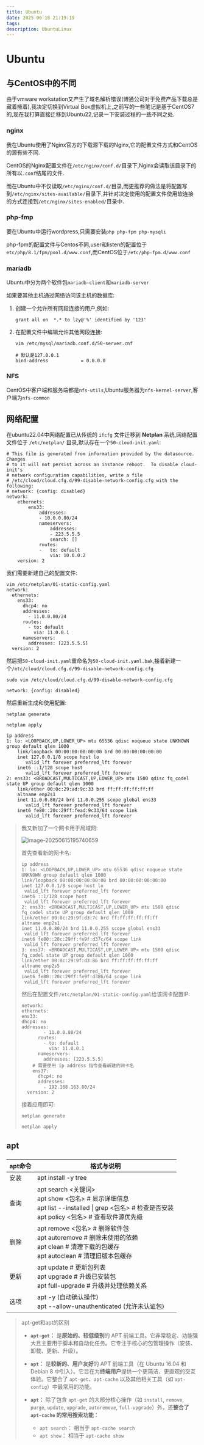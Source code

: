 ```yaml
---
title: Ubuntu
date: 2025-06-18 21:19:19
tags:
description: UbuntuLinux
---
```


# Ubuntu

## 与CentOS中的不同

由于vmware workstation又产生了域名解析错误(博通公司对于免费产品下载总是藏着掖着),我决定切换到Virtual Box虚拟机上,之前写的一些笔记是基于CentOS7的,现在我打算直接迁移到Ubuntu22,记录一下安装过程的一些不同之处.

### nginx

我在Ubuntu使用了Nginx官方的下载源下载的Nginx,它的配置文件方式和CentOS的源有些不同.

CentOS的Nginx配置文件在`/etc/nginx/conf.d/`目录下,Nginx会读取该目录下的所有以`.conf`结尾的文件.

而在Ubuntu中不仅读取`/etc/nginx/conf.d/`目录,而更推荐的做法是将配置写到`/etc/nginx/sites-available/`目录下,并针对决定使用的配置文件使用软连接的方式连接到`/etc/nginx/sites-enabled/`目录中.

### php-fmp

要在Ubuntu中运行wordpress,只需要安装`php php-fpm php-mysqli`

php-fpm的配置文件与Centos不同,user和listen的配置位于`etc/php/8.1/fpm/pool.d/www.conf`,而CentOS位于`/etc/php-fpm.d/www.conf `

### mariadb

Ubuntu中分为两个软件包`mariadb-client`和`mariadb-server`

如果要其他主机通过网络访问该主机的数据库:

1. 创建一个允许所有网段连接的用户,例如:
   ```
   grant all on  *.* to lzy@'%' identified by '123'
   ```

2. 在配置文件中编辑允许其他网段连接:
   ```
   vim /etc/mysql/mariadb.conf.d/50-server.cnf
   
   # 默认是127.0.0.1
   bind-address            = 0.0.0.0
   ```

### NFS

CentOS中客户端和服务端都是`nfs-utils`,Ubuntu服务器为`nfs-kernel-server`,客户端为`nfs-common`

## 网络配置

在ubuntu22.04中网络配置已从传统的 `ifcfg` 文件迁移到 **Netplan** 系统,网络配置文件位于 `/etc/netplan/` 目录,默认存在一个`50-cloud-init.yaml`:

```
# This file is generated from information provided by the datasource.  Changes
# to it will not persist across an instance reboot.  To disable cloud-init's
# network configuration capabilities, write a file
# /etc/cloud/cloud.cfg.d/99-disable-network-config.cfg with the following:
# network: {config: disabled}
network:
    ethernets:
        ens33:
            addresses:
            - 10.0.0.80/24
            nameservers:
                addresses:
                - 223.5.5.5
                search: []
            routes:
            -   to: default
                via: 10.0.0.2
    version: 2
```

我们需要新建自己的配置文件:

```
vim /etc/netplan/01-static-config.yaml
network:
  ethernets:
    ens33:
      dhcp4: no
      addresses:
        - 11.0.0.80/24
      routes:
        - to: default
          via: 11.0.0.1
      nameservers:
        addresses: [223.5.5.5]
  version: 2
```

然后把`50-cloud-init.yaml`重命名为`50-cloud-init.yaml.bak`,接着新建一个`/etc/cloud/cloud.cfg.d/99-disable-network-config.cfg`

```
sudo vim /etc/cloud/cloud.cfg.d/99-disable-network-config.cfg

network: {config: disabled}
```

然后重新生成和使用配置:

```
netplan generate

netplan apply

ip address
1: lo: <LOOPBACK,UP,LOWER_UP> mtu 65536 qdisc noqueue state UNKNOWN group default qlen 1000
    link/loopback 00:00:00:00:00:00 brd 00:00:00:00:00:00
    inet 127.0.0.1/8 scope host lo
       valid_lft forever preferred_lft forever
    inet6 ::1/128 scope host 
       valid_lft forever preferred_lft forever
2: ens33: <BROADCAST,MULTICAST,UP,LOWER_UP> mtu 1500 qdisc fq_codel state UP group default qlen 1000
    link/ether 00:0c:29:ad:9c:33 brd ff:ff:ff:ff:ff:ff
    altname enp2s1
    inet 11.0.0.80/24 brd 11.0.0.255 scope global ens33
       valid_lft forever preferred_lft forever
    inet6 fe80::20c:29ff:fead:9c33/64 scope link 
       valid_lft forever preferred_lft forever
```



> 我又新加了一个网卡用于局域网:
>
> ![image-20250615195740659](Ubuntu/image-20250615195740659.png)
>
> 首先查看新的网卡名:
>
> ```
> ip address
> 1: lo: <LOOPBACK,UP,LOWER_UP> mtu 65536 qdisc noqueue state UNKNOWN group default qlen 1000
> link/loopback 00:00:00:00:00:00 brd 00:00:00:00:00:00
> inet 127.0.0.1/8 scope host lo
>  valid_lft forever preferred_lft forever
> inet6 ::1/128 scope host 
>  valid_lft forever preferred_lft forever
> 2: ens33: <BROADCAST,MULTICAST,UP,LOWER_UP> mtu 1500 qdisc fq_codel state UP group default qlen 1000
> link/ether 00:0c:29:9f:d3:7c brd ff:ff:ff:ff:ff:ff
> altname enp2s1
> inet 11.0.0.80/24 brd 11.0.0.255 scope global ens33
>  valid_lft forever preferred_lft forever
> inet6 fe80::20c:29ff:fe9f:d37c/64 scope link 
>  valid_lft forever preferred_lft forever
> 3: ens37: <BROADCAST,MULTICAST,UP,LOWER_UP> mtu 1500 qdisc fq_codel state UP group default qlen 1000
> link/ether 00:0c:29:9f:d3:86 brd ff:ff:ff:ff:ff:ff
> altname enp2s5
>  valid_lft forever preferred_lft forever
> inet6 fe80::20c:29ff:fe9f:d386/64 scope link 
>  valid_lft forever preferred_lft forever
> ```
>
> 
>
> 然后在配置文件`/etc/netplan/01-static-config.yaml`给该网卡配置IP:
>
> ```
> network:
> ethernets:
> ens33:
> dhcp4: no
> addresses:
>         - 11.0.0.80/24
>       routes:
>         - to: default
>           via: 11.0.0.1
>       nameservers:
>         addresses: [223.5.5.5]
>     # 需要使用 ip address 指令查看新建的网卡名
>     ens37:
>       dhcp4: no
>       addresses:
>         - 192.168.163.80/24
>   version: 2
> ```
>
> 接着应用即可:
>
> ```
> netplan generate
> 
> netplan apply
> ```

## apt

##### 

| apt命令 | 格式与说明                                                   |
| :------ | ------------------------------------------------------------ |
| 安装    | apt install -y tree                                          |
| 查询    | apt search <关键词><br />apt show <包名> # 显示详细信息<br />apt list --installed \| grep <包名> # 检查是否安装<br />apt policy <包名> # 查看软件源优先级 |
| 删除    | apt remove <包名> # 删除软件包<br />apt autoremove # 删除未使用的依赖<br />apt clean # 清理下载的包缓存<br />apt autoclean # 清理旧版本包缓存 |
| 更新    | apt update # 更新包列表 <br />apt upgrade # 升级已安装包<br />apt full-upgrade # 升级并处理依赖关系 |
| 选项    | apt -y (自动确认操作)<br />apt --allow-unauthenticated (允许未认证包) |

> apt-get和apt的区别
>
> - **`apt-get`：** 是**原始的、较低级别**的 APT 前端工具。它非常稳定、功能强大且主要用于脚本和自动化任务。它专注于核心的包管理操作（安装、卸载、更新、升级）。
> - **`apt`：** 是**较新的、用户友好**的 APT 前端工具（在 Ubuntu 16.04 和 Debian 8 中引入）。它旨在为**终端用户**提供一个更简洁、更直观的交互体验。它整合了 `apt-get`、`apt-cache` 以及其他相关工具（如 `apt-config`）中最常用的功能。
>
> - **`apt`：** 除了包含 `apt-get` 的大部分核心操作（如 `install`, `remove`, `purge`, `update`, `upgrade`, `autoremove`, `full-upgrade`）外，还**整合了 `apt-cache` 的常用搜索功能**：
>   - `apt search`： 相当于 `apt-cache search`
>   - `apt show`： 相当于 `apt-cache show`

